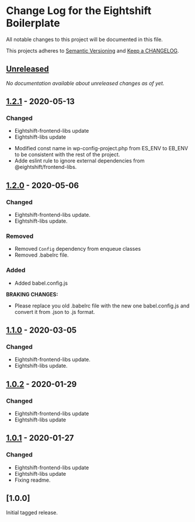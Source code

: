 
# Change Log for the Eightshift Boilerplate
All notable changes to this project will be documented in this file.

This projects adheres to [Semantic Versioning](https://semver.org/) and [Keep a CHANGELOG](https://keepachangelog.com/).

## [Unreleased]

*No documentation available about unreleased changes as of yet.*

## [1.2.1] - 2020-05-13

### Changed
- Eightshift-frontend-libs update
- Eightshift-libs update
* Modified const name in wp-config-project.php from ES_ENV to EB_ENV to be consistent with the rest of the project.
* Adde eslint rule to ignore external dependencies from @eightshift/frontend-libs.

## [1.2.0] - 2020-05-06

### Changed
- Eightshift-frontend-libs update.
- Eightshift-libs update.

### Removed
- Removed `Config` dependency from enqueue classes
- Removed .babelrc file.

### Added
- Added babel.config.js

**BRAKING CHANGES:**
- Please replace you old .babelrc file with the new one babel.config.js and convert it from .json to .js format.

## [1.1.0] - 2020-03-05

### Changed
- Eightshift-frontend-libs update.
- Eightshift-libs update.

## [1.0.2] - 2020-01-29

### Changed
- Eightshift-frontend-libs update
- Eightshift-libs update

## [1.0.1] - 2020-01-27

### Changed
- Eightshift-frontend-libs update
- Eightshift-libs update
- Fixing readme.

## [1.0.0]

Initial tagged release.

[Unreleased]: https://github.com/infinum/eightshift-boilerplate-plugin/compare/master...HEAD

[1.2.1]: https://github.com/infinum/eightshift-boilerplate-plugin/compare/v1.2.0...v1.2.1
[1.2.0]: https://github.com/infinum/eightshift-boilerplate-plugin/compare/v1.1.0...v1.2.0
[1.1.0]: https://github.com/infinum/eightshift-boilerplate-plugin/compare/v1.0.2...v1.1.0
[1.0.2]: https://github.com/infinum/eightshift-boilerplate-plugin/compare/v1.0.1...v1.0.2
[1.0.1]: https://github.com/infinum/eightshift-boilerplate-plugin/compare/v1.0.0...v1.0.1
